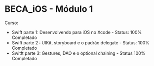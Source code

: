 # BECA_iOS - Módulo 1 

Curso:
- Swift parte 1: Desenvolvendo para iOS no Xcode - Status: 100% Completado
- Swift parte 2 : UIKit, storyboard e o padrão delegate - Status: 100% Completado
- Switft parte 3: Gestures, DAO  e o optional chaining - Status 100% Completado
